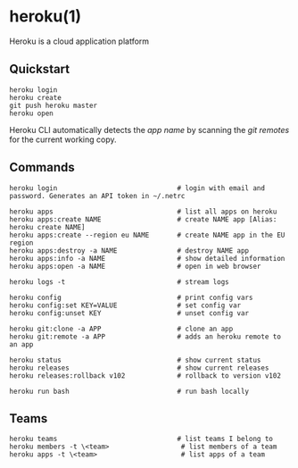 
# heroku(1)

Heroku is a cloud application platform

## Quickstart

    heroku login
    heroku create
    git push heroku master
    heroku open

Heroku CLI automatically detects the *app name* by scanning the *git remotes* for the current working copy.

## Commands

    heroku login                              # login with email and password. Generates an API token in ~/.netrc

    heroku apps                               # list all apps on heroku
    heroku apps:create NAME                   # create NAME app [Alias: heroku create NAME]
    heroku apps:create --region eu NAME       # create NAME app in the EU region
    heroku apps:destroy -a NAME               # destroy NAME app
    heroku apps:info -a NAME                  # show detailed information
    heroku apps:open -a NAME                  # open in web browser

    heroku logs -t                            # stream logs

    heroku config                             # print config vars
    heroku config:set KEY=VALUE               # set config var
    heroku config:unset KEY                   # unset config var

    heroku git:clone -a APP                   # clone an app
    heroku git:remote -a APP                  # adds an heroku remote to an app

    heroku status                             # show current status
    heroku releases                           # show current releases
    heroku releases:rollback v102             # rollback to version v102

    heroku run bash                           # run bash locally

## Teams

    heroku teams                              # list teams I belong to
    heroku members -t \<team>                  # list members of a team
    heroku apps -t \<team>                     # list apps of a team
